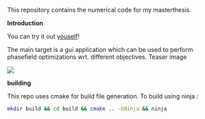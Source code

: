 This repository contains the numerical code for my masterthesis.

**Introduction**

You can try it out [youself](phasefields.org)!

The main target is a gui application which can be used to perform phasefield optimizations
wrt. different objectives. Teaser image 

![](images/image.png)

**building**

This repo uses cmake for build file generation. 
To build using ninja : 

```bash
mkdir build && cd build && cmake .. -GNinja && ninja
```

